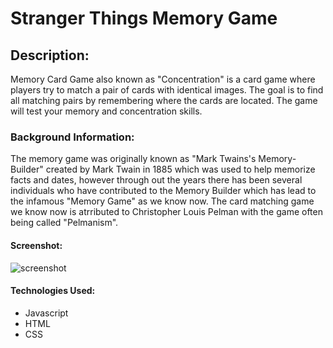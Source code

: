 # Stranger Things Memory Game

## Description:
Memory Card Game also known as "Concentration" is a card game where players try to match a pair of cards
with identical images. The goal is to find all matching pairs by remembering where the cards are located.
The game will test your memory and concentration skills.




### Background Information:
The memory game was originally known as "Mark Twains's Memory-Builder" created by Mark Twain in 1885 
which was used to help memorize facts and dates, however through out the years there has been several 
individuals who have contributed to the Memory Builder which has lead to the infamous "Memory Game" 
as we know now. The card matching game we know now is atrributed to Christopher Louis Pelman with the
game often being called "Pelmanism".


#### Screenshot:

<img src="images/Screenshot%202025-04-29%20at%204.01.19%E2%80%AFPM.png" alt="screenshot">


#### Technologies Used:

- Javascript
- HTML
- CSS

